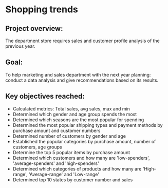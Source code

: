# Shopping trends

## Project overview: 
The department store requires sales and customer profile analysis of the previous year. 

## Goal:
To help marketing and sales department with the next year planning: conduct a data analysis and give recommendations based on its results.

## Key objectives reached: 
- Calculated metrics: Total sales, avg sales, max and min
- Determined which gender and age group spends the most
- Determined which seasons are the most popular for spending
- Determined the most popular shipping types and payment methods by purchase amount and customer numbers
- Determined number of customers by gender and age
- Established the popular categories by purchase amount, number of customers, age groups
- Determine the top 5 popular items by purchase amount
- Determined which customers and how many are 'low-spenders', 'average-spenders' and 'high-spenders'
- Determined which categories of products and how many are 'High-range', 'Average-range' and 'Low-range' 
- Determined top 10 states by customer number and sales 
